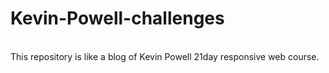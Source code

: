 # Kevin-Powell-challenges
 
<br>
This repository is like a blog of Kevin Powell 21day responsive web course.